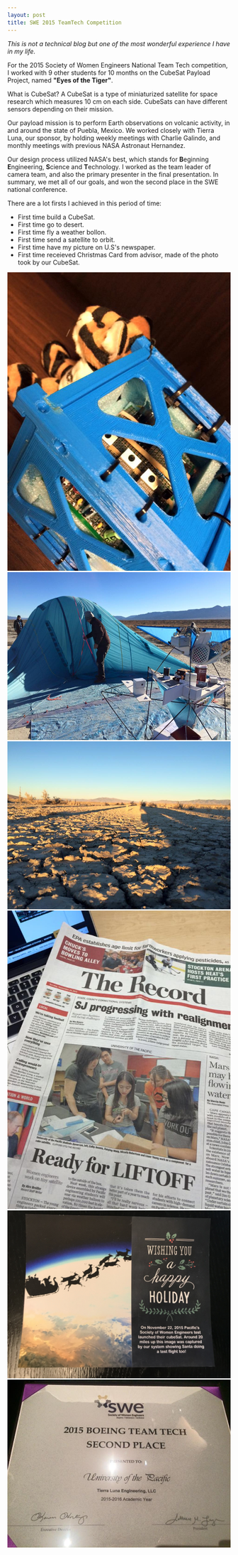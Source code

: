 ```yaml
---
layout: post
title: SWE 2015 TeamTech Competition
---
```


*This is not a technical blog but one of the most wonderful experience I have in my life.*  

For the 2015 Society of Women Engineers National Team Tech competition, I worked with 9 other students for 10 months on the CubeSat Payload Project, named <strong>"Eyes of the Tiger"</strong>.   

What is CubeSat? A CubeSat is a type of miniaturized satellite for space research which measures 10 cm on each side. CubeSats can have different sensors depending on their mission.  

Our payload mission is to perform Earth observations on volcanic activity, in and around the state of Puebla, Mexico. We worked closely with Tierra Luna, our sponsor, by holding weekly meetings with Charlie Galindo, and monthly meetings with previous NASA Astronaut Hernandez.  

Our design process utilized NASA's best, which stands for **B**eginning **E**ngineering, **S**cience and **T**echnology. I worked as the team leader of camera team, and also the primary presenter in the final presentation. In summary, we met all of our goals, and won the second place in the SWE national conference.  

There are a lot firsts I achieved in this period of time:
- First time build a CubeSat.
- First time go to desert. 
- First time fly a weather bollon. 
- First time send a satellite to orbit. 
- First time have my picture on U.S's newspaper. 
- First time receieved Christmas Card from advisor, made of the photo took by our CubeSat. 

![Alt text](../pictures/cubesat00.jpg)
![Alt text](../pictures/cubesat02.jpg)
![Alt text](../pictures/cubesat03.jpg)
![Alt text](../pictures/cubesat05.jpg)
![Alt text](../pictures/cubesat04.jpg)
![Alt text](../pictures/cubesat01.jpg)